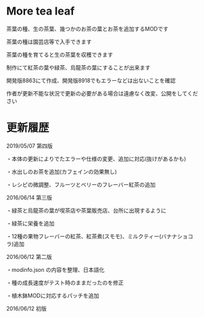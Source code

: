 # More tea leaf

茶葉の種、生の茶葉、幾つかのお茶の葉とお茶を追加するMODです

茶葉の種は園芸店等で入手できます

茶葉の種を育てると生の茶葉を収穫できます

制作にて紅茶の葉や緑茶、烏龍茶の葉にすることが出来ます

開発版8863にて作成、開発版8918でもエラーなどは出ないことを確認

作者が更新不能な状況で更新の必要がある場合は遠慮なく改変、公開をしてください

# 更新履歴

2019/05/07 第四版

・本体の更新によりでたエラーや仕様の変更、追加に対応(抜けがあるかも)

・水出しのお茶を追加(カフェインの効果無し)

・レシピの微調整、フルーツとベリーのフレーバー紅茶の追加

2016/06/14 第三版     

・緑茶と烏龍茶の葉が喫茶店や茶葉販売店、台所に出現するように

・緑茶に栄養を追加

・12種の果物フレーバーの紅茶、紅茶煮(スモモ)、ミルクティー(バナナショコラ)追加
                       
2016/06/12 第二版

・modinfo.json の内容を整理、日本語化

・種の成長速度がテスト時のままだったのを修正

・植木鉢MODに対応するパッチを追加

2016/06/12 初版

